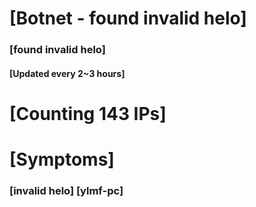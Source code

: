 # [Botnet - found invalid helo]
### [found invalid helo]
#### [Updated every 2~3 hours]

# [Counting 143 IPs]

# [Symptoms] 
###   [invalid helo] [ylmf-pc]
